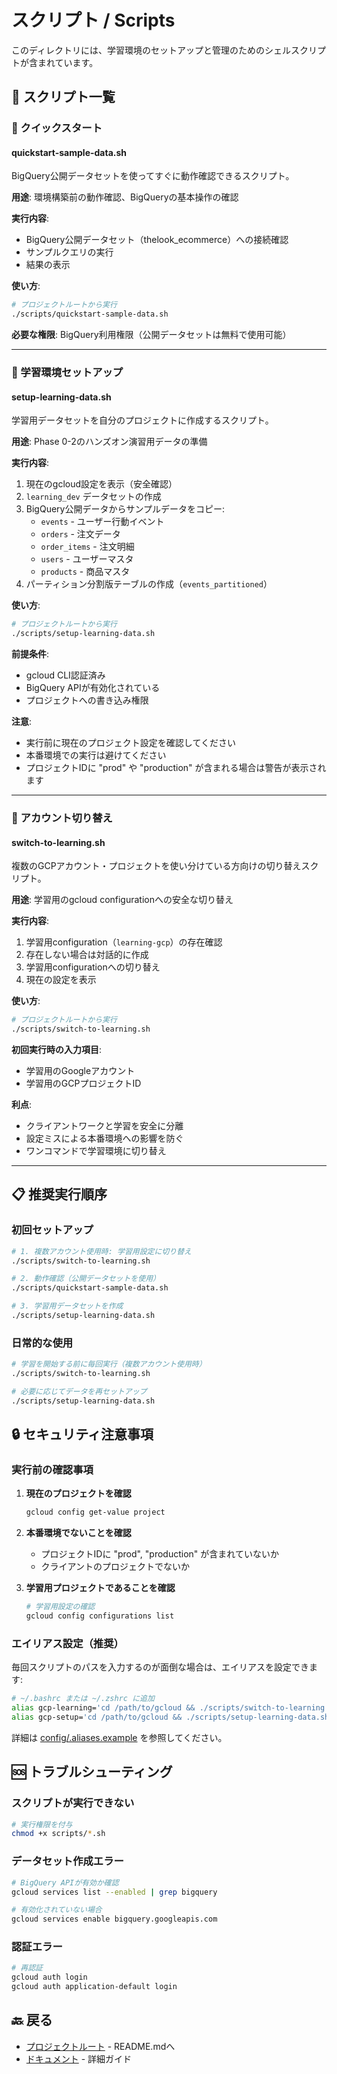 # スクリプト / Scripts

このディレクトリには、学習環境のセットアップと管理のためのシェルスクリプトが含まれています。

## 📜 スクリプト一覧

### 🚀 クイックスタート

#### **quickstart-sample-data.sh**

BigQuery公開データセットを使ってすぐに動作確認できるスクリプト。

**用途**: 環境構築前の動作確認、BigQueryの基本操作の確認

**実行内容**:

- BigQuery公開データセット（thelook_ecommerce）への接続確認
- サンプルクエリの実行
- 結果の表示

**使い方**:

```bash
# プロジェクトルートから実行
./scripts/quickstart-sample-data.sh
```

**必要な権限**: BigQuery利用権限（公開データセットは無料で使用可能）

---

### 🔧 学習環境セットアップ

#### **setup-learning-data.sh**

学習用データセットを自分のプロジェクトに作成するスクリプト。

**用途**: Phase 0-2のハンズオン演習用データの準備

**実行内容**:

1. 現在のgcloud設定を表示（安全確認）
2. `learning_dev` データセットの作成
3. BigQuery公開データからサンプルデータをコピー:
   - `events` - ユーザー行動イベント
   - `orders` - 注文データ
   - `order_items` - 注文明細
   - `users` - ユーザーマスタ
   - `products` - 商品マスタ
4. パーティション分割版テーブルの作成（`events_partitioned`）

**使い方**:

```bash
# プロジェクトルートから実行
./scripts/setup-learning-data.sh
```

**前提条件**:

- gcloud CLI認証済み
- BigQuery APIが有効化されている
- プロジェクトへの書き込み権限

**注意**:

- 実行前に現在のプロジェクト設定を確認してください
- 本番環境での実行は避けてください
- プロジェクトIDに "prod" や "production" が含まれる場合は警告が表示されます

---

### 🔄 アカウント切り替え

#### **switch-to-learning.sh**

複数のGCPアカウント・プロジェクトを使い分けている方向けの切り替えスクリプト。

**用途**: 学習用のgcloud configurationへの安全な切り替え

**実行内容**:

1. 学習用configuration（`learning-gcp`）の存在確認
2. 存在しない場合は対話的に作成
3. 学習用configurationへの切り替え
4. 現在の設定を表示

**使い方**:

```bash
# プロジェクトルートから実行
./scripts/switch-to-learning.sh
```

**初回実行時の入力項目**:

- 学習用のGoogleアカウント
- 学習用のGCPプロジェクトID

**利点**:

- クライアントワークと学習を安全に分離
- 設定ミスによる本番環境への影響を防ぐ
- ワンコマンドで学習環境に切り替え

---

## 📋 推奨実行順序

### 初回セットアップ

```bash
# 1. 複数アカウント使用時: 学習用設定に切り替え
./scripts/switch-to-learning.sh

# 2. 動作確認（公開データセットを使用）
./scripts/quickstart-sample-data.sh

# 3. 学習用データセットを作成
./scripts/setup-learning-data.sh
```

### 日常的な使用

```bash
# 学習を開始する前に毎回実行（複数アカウント使用時）
./scripts/switch-to-learning.sh

# 必要に応じてデータを再セットアップ
./scripts/setup-learning-data.sh
```

## 🔒 セキュリティ注意事項

### 実行前の確認事項

1. **現在のプロジェクトを確認**

   ```bash
   gcloud config get-value project
   ```

2. **本番環境でないことを確認**
   - プロジェクトIDに "prod", "production" が含まれていないか
   - クライアントのプロジェクトでないか

3. **学習用プロジェクトであることを確認**

   ```bash
   # 学習用設定の確認
   gcloud config configurations list
   ```

### エイリアス設定（推奨）

毎回スクリプトのパスを入力するのが面倒な場合は、エイリアスを設定できます:

```bash
# ~/.bashrc または ~/.zshrc に追加
alias gcp-learning='cd /path/to/gcloud && ./scripts/switch-to-learning.sh'
alias gcp-setup='cd /path/to/gcloud && ./scripts/setup-learning-data.sh'
```

詳細は [config/.aliases.example](../config/.aliases.example) を参照してください。

## 🆘 トラブルシューティング

### スクリプトが実行できない

```bash
# 実行権限を付与
chmod +x scripts/*.sh
```

### データセット作成エラー

```bash
# BigQuery APIが有効か確認
gcloud services list --enabled | grep bigquery

# 有効化されていない場合
gcloud services enable bigquery.googleapis.com
```

### 認証エラー

```bash
# 再認証
gcloud auth login
gcloud auth application-default login
```

## 🔙 戻る

- [プロジェクトルート](../) - README.mdへ
- [ドキュメント](../docs/) - 詳細ガイド

